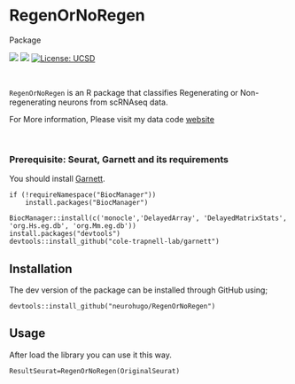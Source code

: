 # RegenOrNoRegen
Package

<!-- badges: start -->
[![](https://img.shields.io/badge/devel%20version-1.1.1-blue.svg)](https://github.com/ludvigla/semla/releases) ![](https://img.shields.io/github/last-commit/neurohugo/RegenOrNoRegen.svg) [![License: UCSD](https://img.shields.io/badge/License-UCSD-yellow.svg)](https://opensource.org/license/ucsd/)


<!-- badges: end -->

<br>


`RegenOrNoRegen` is an R package that classifies Regenerating or Non-regenerating neurons from scRNAseq data.

For More information, Please visit my data code [website](https://github.com/neurohugo/SingleCellPatchseqAnalysis)

<br>


### Prerequisite: Seurat, Garnett and its requirements

You should install [Garnett](https://cole-trapnell-lab.github.io/garnett/docs/). 

````
if (!requireNamespace("BiocManager"))
    install.packages("BiocManager")

BiocManager::install(c('monocle','DelayedArray', 'DelayedMatrixStats', 'org.Hs.eg.db', 'org.Mm.eg.db'))
install.packages("devtools")
devtools::install_github("cole-trapnell-lab/garnett")

````


## Installation

The dev version of the package can be installed through GitHub using;

````
devtools::install_github("neurohugo/RegenOrNoRegen")
````

## Usage

After load the library you can use it this way.
````
ResultSeurat=RegenOrNoRegen(OriginalSeurat)
````

<br>


